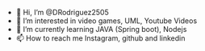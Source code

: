 - 👋 Hi, I’m @DRodriguez2505
- 👀 I’m interested in video games, UML, Youtube Videos
- 🌱 I’m currently learning JAVA (Spring boot), Nodejs
- 📫 How to reach me Instagram, github and linkedin

<!---
DRodriguez2505/DRodriguez2505 is a ✨ special ✨ repository because its `README.md` (this file) appears on your GitHub profile.
You can click the Preview link to take a look at your changes.
--->
